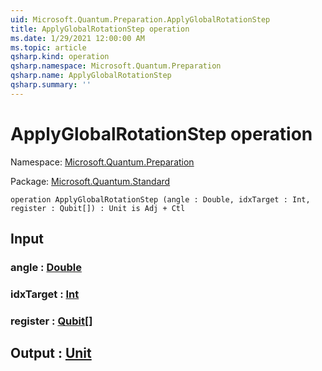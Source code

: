 ```yaml
---
uid: Microsoft.Quantum.Preparation.ApplyGlobalRotationStep
title: ApplyGlobalRotationStep operation
ms.date: 1/29/2021 12:00:00 AM
ms.topic: article
qsharp.kind: operation
qsharp.namespace: Microsoft.Quantum.Preparation
qsharp.name: ApplyGlobalRotationStep
qsharp.summary: ''
---
```


# ApplyGlobalRotationStep operation

Namespace: [Microsoft.Quantum.Preparation](xref:Microsoft.Quantum.Preparation)

Package: [Microsoft.Quantum.Standard](https://nuget.org/packages/Microsoft.Quantum.Standard)




```qsharp
operation ApplyGlobalRotationStep (angle : Double, idxTarget : Int, register : Qubit[]) : Unit is Adj + Ctl
```


## Input

### angle : [Double](xref:microsoft.quantum.lang-ref.double)




### idxTarget : [Int](xref:microsoft.quantum.lang-ref.int)




### register : [Qubit](xref:microsoft.quantum.lang-ref.qubit)[]





## Output : [Unit](xref:microsoft.quantum.lang-ref.unit)

